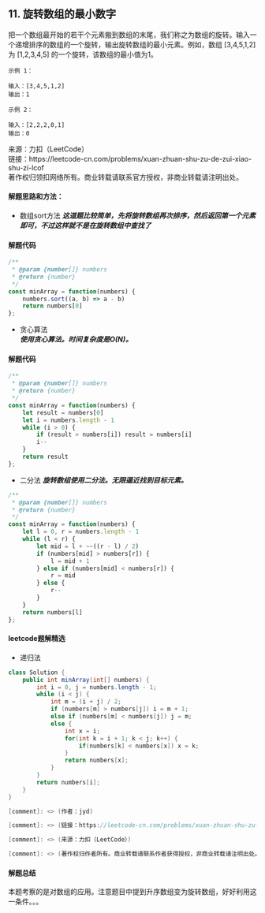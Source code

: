 ## 11. 旋转数组的最小数字

<p>
把一个数组最开始的若干个元素搬到数组的末尾，我们称之为数组的旋转。输入一个递增排序的数组的一个旋转，输出旋转数组的最小元素。例如，数组 [3,4,5,1,2] 为 [1,2,3,4,5] 的一个旋转，该数组的最小值为1。
</p>

```
示例 1：

输入：[3,4,5,1,2]
输出：1

示例 2：

输入：[2,2,2,0,1]
输出：0
```

<p style="font-size: 14px">
来源：力扣（LeetCode） <br>
链接：https://leetcode-cn.com/problems/xuan-zhuan-shu-zu-de-zui-xiao-shu-zi-lcof <br>
著作权归领扣网络所有。商业转载请联系官方授权，非商业转载请注明出处。
</p>

#### 解题思路和方法：
- 数组sort方法
  **_这道题比较简单，先将旋转数组再次排序，然后返回第一个元素即可，不过这样就不是在旋转数组中查找了_**

#### 解题代码
```js
/**
 * @param {number[]} numbers
 * @return {number}
 */
const minArray = function(numbers) {
    numbers.sort((a, b) => a - b)
    return numbers[0]
};
```

- 贪心算法  
  **_使用贪心算法。时间复杂度是O(N)。_**
  
#### 解题代码
```js
/**
 * @param {number[]} numbers
 * @return {number}
 */
const minArray = function(numbers) {
    let result = numbers[0]
    let i = numbers.length - 1
    while (i > 0) {
        if (result > numbers[i]) result = numbers[i]
        i--
    }
    return result
};
```

- 二分法
  **_旋转数组使用二分法。无限逼近找到目标元素。_**
  
```js
/**
 * @param {number[]} numbers
 * @return {number}
 */
const minArray = function(numbers) {
    let l = 0, r = numbers.length - 1
    while (l < r) {
        let mid = l + ~~((r - l) / 2)
        if (numbers[mid] > numbers[r]) {
            l = mid + 1
        } else if (numbers[mid] < numbers[r]) {
            r = mid
        } else {
            r--
        }
    }
    return numbers[l]
};
```

#### leetcode题解精选
- 递归法
```java
class Solution {
    public int minArray(int[] numbers) {
        int i = 0, j = numbers.length - 1;
        while (i < j) {
            int m = (i + j) / 2;
            if (numbers[m] > numbers[j]) i = m + 1;
            else if (numbers[m] < numbers[j]) j = m;
            else {
                int x = i;
                for(int k = i + 1; k < j; k++) {
                    if(numbers[k] < numbers[x]) x = k;
                }
                return numbers[x];
            }
        }
        return numbers[i];
    }
}

[comment]: <> (作者：jyd)

[comment]: <> (链接：https://leetcode-cn.com/problems/xuan-zhuan-shu-zu-de-zui-xiao-shu-zi-lcof/solution/mian-shi-ti-11-xuan-zhuan-shu-zu-de-zui-xiao-shu-3/)

[comment]: <> (来源：力扣（LeetCode）)

[comment]: <> (著作权归作者所有。商业转载请联系作者获得授权，非商业转载请注明出处。)
```

#### 解题总结
本题考察的是对数组的应用。注意题目中提到升序数组变为旋转数组，好好利用这一条件。。。
